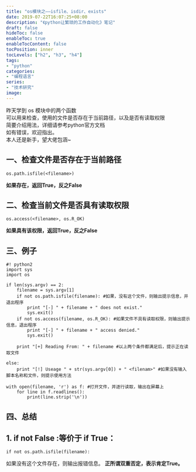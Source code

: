 ```yaml
---
title: "os模块之——isfile、isdir、exists"
date: 2019-07-22T16:07:25+08:00
description: "《python让繁琐的工作自动化》笔记"
draft: false
hideToc: false
enableToc: true
enableTocContent: false
tocPosition: inner
tocLevels: ["h2", "h3", "h4"]
tags:
- "python"
categories:
- "编程语言"
series:
- "技术研究"
image: 
---
```


昨天学到 os 模块中的两个函数<br>
可以用来检查，使用的文件是否存在于当前路径，以及是否有读取权限<br>
简要介绍用法，详细请参考python官方文档<br>
如有错误，欢迎指出。<br>
本人还是新手，望大佬包涵~

## 一、检查文件是否存在于当前路径

```
os.path.isfile(<filename>)
```
**如果存在，返回True，反之False**

## 二、检查当前文件是否具有读取权限

```
os.access(<filename>, os.R_OK)
```
**如果具有该权限，返回True，反之False**

## 三、例子

```
#! python2
import sys
import os

if len(sys.argv) == 2: 
	filename = sys.argv[1]
	if not os.path.isfile(filename): #如果，没有这个文件，则输出提示信息，并退出程序
		print "[-] " + filename + " does not exist."
		sys.exit()
	if not os.access(filename, os.R_OK): #如果文件不具有读取权限，则输出提示信息，退出程序
		print "[-] " + filename + " access denied."
		sys.exit()

	print "[+] Reading From: " + filename #以上两个条件都满足后，提示正在读取文件

else:
	print "[!] Useage " + str(sys.argv[0]) + " <filenam>" #如果没有输入脚本名称和文件，则提示使用方法

with open(filename, 'r') as f: #打开文件，并逐行读取，输出在屏幕上
	for line in f.readlines():
		print(line.strip('\n'))
```

## 四、总结
## 1. if not False :等价于 if True：

```
if not os.path.isfile(filename):
```
如果没有这个文件存在，则输出报错信息。
**正所谓双重否定，表示肯定True。**
